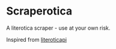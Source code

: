 # Scraperotica
A literotica scraper - use at your own risk.

Inspired from [literoticapi](https://github.com/hrroon/literoticapi)
